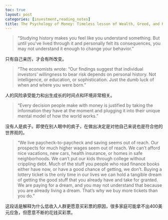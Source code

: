 ```yaml
---
toc: true
layout: post
categories: [investment,reading_notes]
title: The Psychology of Money: Timeless lesson of Wealth, Greed, and Happiness - No one's crazy
---
```

> “Studying history makes you feel like you understand something. But until you’ve lived through it and personally felt its consequences, you may not understand it enough to change your behavior.”

只有自己亲历，才会有所改变。

> “The economists wrote: “Our findings suggest that individual investors’ willingness to bear risk depends on personal history. Not intelligence, or education, or sophistication. Just the dumb luck of when and where you were born.”

人的风险承受能力和出生成长的时间点和环境非常相关。

> “Every decision people make with money is justified by taking the information they have at the moment and plugging it into their unique mental model of how the world works.”

没有人是疯子。即使在别人眼中的疯子，在做出决定是对他自己来说也是符合他的世界观的。

> “We live paycheck-to-paycheck and saving seems out of reach. Our prospects for much higher wages seem out of reach. We can’t afford nice vacations, new cars, health insurance, or homes in safe neighborhoods. We can’t put our kids through college without crippling debt. Much of the stuff you people who read finance books either have now, or have a good chance of getting, we don’t. Buying a lottery ticket is the only time in our lives we can hold a tangible dream of getting the good stuff that you already have and take for granted. We are paying for a dream, and you may not understand that because you are already living a dream. That’s why we buy more tickets than you do.”

这段话是解释为什么低收入人群更愿意买彩票的原因，很多家庭可能拿不出400美元应急，但愿意不断的花钱买彩票。















